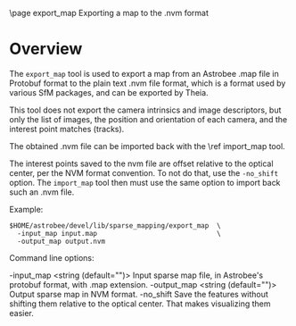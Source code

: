 \page export_map Exporting a map to the .nvm format

# Overview

The ``export_map`` tool is used to export a map from an Astrobee .map
file in Protobuf format to the plain text .nvm file format, which is a
format used by various SfM packages, and can be exported by Theia.

This tool does not export the camera intrinsics and image descriptors,
but only the list of images, the position and orientation of each
camera, and the interest point matches (tracks). 

The obtained .nvm file can be imported back with the \ref import_map
tool.

The interest points saved to the nvm file are offset relative to the
optical center, per the NVM format convention. To not do that, use the
``-no_shift`` option.  The ``import_map`` tool then must use the same
option to import back such an .nvm file.

Example:

    $HOME/astrobee/devel/lib/sparse_mapping/export_map  \
      -input_map input.map                              \
      -output_map output.nvm

Command line options:

-input_map <string (default="")>
    Input sparse map file, in Astrobee's protobuf format, with .map
      extension.
-output_map <string (default="")>
    Output sparse map in NVM format.
-no_shift
    Save the features without shifting them relative to the optical
    center. That makes visualizing them easier.
